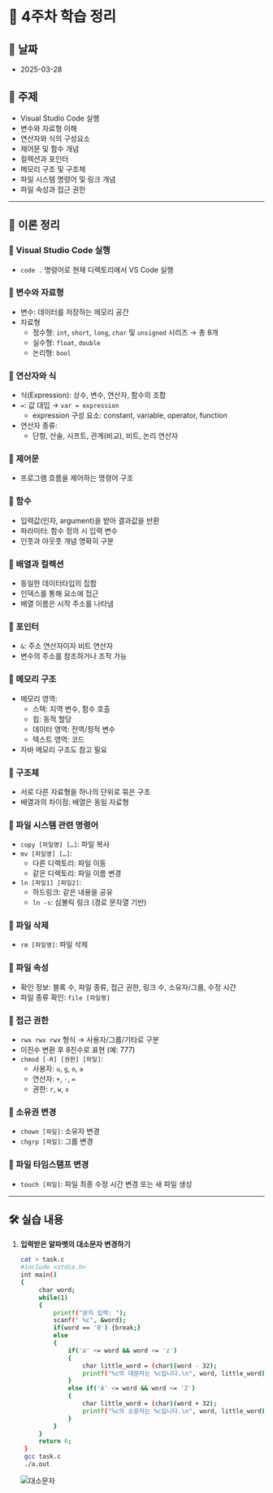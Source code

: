 # 📝 4주차 학습 정리

## 📅 날짜
- 2025-03-28

## 📌 주제
- Visual Studio Code 실행
- 변수와 자료형 이해
- 연산자와 식의 구성요소
- 제어문 및 함수 개념
- 컬렉션과 포인터
- 메모리 구조 및 구조체
- 파일 시스템 명령어 및 링크 개념
- 파일 속성과 접근 권한

---

## 📖 이론 정리

### 🔹 Visual Studio Code 실행
- `code .` 명령어로 현재 디렉토리에서 VS Code 실행

### 🔹 변수와 자료형
- 변수: 데이터를 저장하는 메모리 공간
- 자료형
  - 정수형: `int`, `short`, `long`, `char` 및 `unsigned` 시리즈 → 총 8개
  - 실수형: `float`, `double`
  - 논리형: `bool`

### 🔹 연산자와 식
- 식(Expression): 상수, 변수, 연산자, 함수의 조합
- `=`: 값 대입 → `var = expression`
  - expression 구성 요소: constant, variable, operator, function
- 연산자 종류:
  - 단항, 산술, 시프트, 관계(비교), 비트, 논리 연산자

### 🔹 제어문
- 프로그램 흐름을 제어하는 명령어 구조

### 🔹 함수
- 입력값(인자, argument)을 받아 결과값을 반환
- 파라미터: 함수 정의 시 입력 변수
- 인풋과 아웃풋 개념 명확히 구분

### 🔹 배열과 컬렉션
- 동일한 데이터타입의 집합
- 인덱스를 통해 요소에 접근
- 배열 이름은 시작 주소를 나타냄

### 🔹 포인터
- `&`: 주소 연산자이자 비트 연산자
- 변수의 주소를 참조하거나 조작 가능

### 🔹 메모리 구조
- 메모리 영역:
  - 스택: 지역 변수, 함수 호출
  - 힙: 동적 할당
  - 데이터 영역: 전역/정적 변수
  - 텍스트 영역: 코드
- 자바 메모리 구조도 참고 필요

### 🔹 구조체
- 서로 다른 자료형을 하나의 단위로 묶은 구조
- 배열과의 차이점: 배열은 동일 자료형

### 🔹 파일 시스템 관련 명령어
- `copy [파일명] […]`: 파일 복사
- `mv [파일명] […]`:
  - 다른 디렉토리: 파일 이동
  - 같은 디렉토리: 파일 이름 변경
- `ln [파일1] [파일2]`:
  - 하드링크: 같은 내용을 공유
  - `ln -s`: 심볼릭 링크 (경로 문자열 기반)

### 🔹 파일 삭제
- `rm [파일명]`: 파일 삭제

### 🔹 파일 속성
- 확인 정보: 블록 수, 파일 종류, 접근 권한, 링크 수, 소유자/그룹, 수정 시간
- 파일 종류 확인: `file [파일명]`

### 🔹 접근 권한
- `rwx rwx rwx` 형식 → 사용자/그룹/기타로 구분
- 이진수 변환 후 8진수로 표현 (예: 777)
- `chmod [-R] [권한] [파일]`:
  - 사용자: `u`, `g`, `o`, `a`
  - 연산자: `+`, `-`, `=`
  - 권한: `r`, `w`, `x`

### 🔹 소유권 변경
- `chown [파일]`: 소유자 변경
- `chgrp [파일]`: 그룹 변경

### 🔹 파일 타임스탬프 변경
- `touch [파일]`: 파일 최종 수정 시간 변경 또는 새 파일 생성

---

## 🛠️ 실습 내용

1. **입력받은 알파벳의 대소문자 변경하기**
   ```bash
   cat > task.c
   #include <stdio.h>
   int main()
   {
        char word;
        while(1)
        {
            printf("문자 입력: ");
            scanf(" %c", &word);
            if(word == '0') {break;}
            else
            {
                if('a' <= word && word <= 'z')
                {
                    char little_word = (char)(word - 32);
                    printf("%c의 대문자는 %c입니다.\n", word, little_word);
                }
                else if('A' <= word && word <= 'Z')
                {
                    char little_word = (char)(word + 32);
                    printf("%c의 소문자는 %c입니다.\n", word, little_word);
                }
            }
        }
        return 0;
    }
    gcc task.c
    ./a.out
    ```
    ![대소문자](images/week04.png)